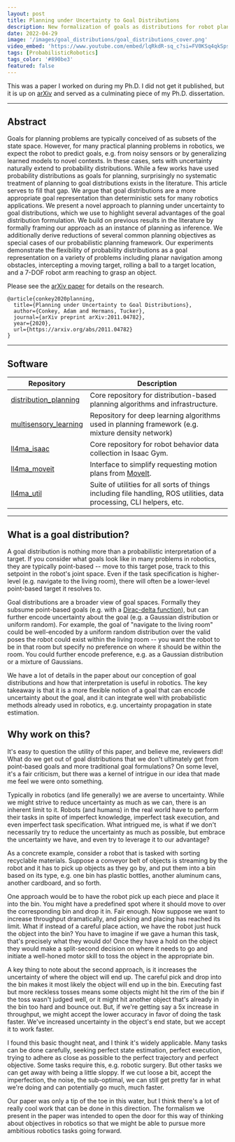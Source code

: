 ```yaml
---
layout: post
title: Planning under Uncertainty to Goal Distributions
description: New formalization of goals as distributions for robot planning under uncertainty.
date: 2022-04-29
image: '/images/goal_distributions/goal_distributions_cover.png'
video_embed: 'https://www.youtube.com/embed/lqRkdR-sq_c?si=FV0KSq4qkSps3p1M'
tags: [ProbabilisticRobotics]
tags_color: '#890be3'
featured: false
---
```


This was a paper I worked on during my Ph.D. I did not get it published, but it is up on [arXiv](https://arxiv.org/abs/2011.04782) and served as a culminating piece of my Ph.D. dissertation.

***

## Abstract

Goals for planning problems are typically conceived of as subsets of the state space. However, for many practical planning problems in robotics, we expect the robot to predict goals, e.g. from noisy sensors or by generalizing learned models to novel contexts. In these cases, sets with uncertainty naturally extend to probability distributions. While a few works have used probability distributions as goals for planning, surprisingly no systematic treatment of planning to goal distributions exists in the literature. This article serves to fill that gap. We argue that goal distributions are a more appropriate goal representation than deterministic sets for many robotics applications. We present a novel approach to planning under uncertainty to goal distributions, which we use to highlight several advantages of the goal distribution formulation. We build on previous results in the literature by formally framing our approach as an instance of planning as inference. We additionally derive reductions of several common planning objectives as special cases of our probabilistic planning framework. Our experiments demonstrate the flexibility of probability distributions as a goal representation on a variety of problems including planar navigation among obstacles, intercepting a moving target, rolling a ball to a target location, and a 7-DOF robot arm reaching to grasp an object.


Please see the [arXiv paper](https://arxiv.org/abs/2011.04782) for details on the research.

```
@article{conkey2020planning,
  title={Planning under Uncertainty to Goal Distributions},
  author={Conkey, Adam and Hermans, Tucker},
  journal={arXiv preprint arXiv:2011.04782},
  year={2020},
  url={https://arxiv.org/abs/2011.04782}
}
```

***

## Software

| Repository | Description |
|------------|-------------|
| [distribution_planning](https://bitbucket.org/robot-learning/distribution_planning/src/main/) | Core repository for distribution-based planning algorithms and infrastructure. |
| [multisensory_learning](https://bitbucket.org/robot-learning/multisensory_learning/src/main/) | Repository for deep learning algorithms used in planning framework (e.g. mixture density network) |
| [ll4ma_isaac](https://bitbucket.org/robot-learning/ll4ma_isaac/src/main/) | Core repository for robot behavior data collection in Isaac Gym. |
| [ll4ma_moveit](https://bitbucket.org/robot-learning/ll4ma_moveit) | Interface to simplify requesting motion plans from [MoveIt](https://moveit.ai). |
| [ll4ma_util](https://bitbucket.org/robot-learning/ll4ma_util/src/main/) | Suite of utilities for all sorts of things including file handling, ROS utilities, data processing, CLI helpers, etc. |

***

## What is a goal distribution?

A goal distribution is nothing more than a probabilistic interpretation of a target. If you consider what goals look like in many problems in robotics, they are typically point-based -- move to this target pose, track to this setpoint in the robot's joint space. Even if the task specification is higher-level (e.g. navigate to the living room), there will often be a lower-level point-based target it resolves to.   

Goal distributions are a broader view of goal spaces. Formally they subsume point-based goals (e.g. with a [Dirac-delta function](https://en.wikipedia.org/wiki/Dirac_delta_function)), but can further encode uncertainty about the goal (e.g. a Gaussian distribution or uniform random). For example, the goal of "navigate to the living room" could be well-encoded by a uniform random distribution over the valid poses the robot could exist within the living room -- you want the robot to be in that room but specify no preference on where it should be within the room. You could further encode preference, e.g. as a Gaussian distribution or a mixture of Gaussians. 

We have a lot of details in the paper about our conception of goal distributions and how that interpretation is useful in robotics. The key takeaway is that it is a more flexible notion of a goal that can encode uncertainty about the goal, and it can integrate well with probabilistic methods already used in robotics, e.g. uncertainty propagation in state estimation.

## Why work on this?

It's easy to question the utility of this paper, and believe me, reviewers did! What do we get out of goal distributions that we don't ultimately get from point-based goals and more traditional goal formulations? On some level, it's a fair criticism, but there was a kernel of intrigue in our idea that made me feel we were onto something.

Typically in robotics (and life generally) we are averse to uncertainty. While we might strive to reduce uncertainty as much as we can, there is an inherent limit to it. Robots (and humans) in the real world have to perform their tasks in spite of imperfect knowledge, imperfect task execution, and even imperfect task specification. What intrigued me, is what if we don't necessarily try to reduce the uncertainty as much as possible, but embrace the uncertainty we have, and even try to leverage it to our advantage? 

As a concrete example, consider a robot that is tasked with sorting recyclable materials. Suppose a conveyor belt of objects is streaming by the robot and it has to pick up objects as they go by, and put them into a bin based on its type, e.g. one bin has plastic bottles, another aluminum cans, another cardboard, and so forth. 

One approach would be to have the robot pick up each piece and place it into the bin. You might have a predefined spot where it should move to over the corresponding bin and drop it in. Fair enough. Now suppose we want to increase throughput dramatically, and picking and placing has reached its limit. What if instead of a careful place action, we have the robot just huck the object into the bin? You have to imagine if we gave a human this task, that's precisely what they would do! Once they have a hold on the object they would make a split-second decision on where it needs to go and initiate a well-honed motor skill to toss the object in the appropriate bin.

A key thing to note about the second approach, is it increases the uncertainty of where the object will end up. The careful pick and drop into the bin makes it most likely the object will end up in the bin. Executing fast but more reckless tosses means some objects might hit the rim of the bin if the toss wasn't judged well, or it might hit another object that's already in the bin too hard and bounce out. But, if we're getting say a 5x increase in throughput, we might accept the lower accuracy in favor of doing the task faster. We've increased uncertainty in the object's end state, but we accept it to work faster.

I found this basic thought neat, and I think it's widely applicable. Many tasks can be done carefully, seeking perfect state estimation, perfect execution, trying to adhere as close as possible to the perfect trajectory and perfect objective. Some tasks require this, e.g. robotic surgery. But other tasks we can get away with being a little sloppy. If we cut loose a bit, accept the imperfection, the noise, the sub-optimal, we can still get pretty far in what we're doing and can potentially go much, much faster. 

Our paper was only a tip of the toe in this water, but I think there's a lot of really cool work that can be done in this direction. The formalism we present in the paper was intended to open the door for this way of thinking about objectives in robotics so that we might be able to pursue more ambitious robotics tasks going forward. 

